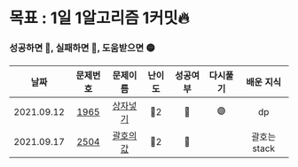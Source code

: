 # 목표 : 1일 1알고리즘 1커밋🔥

### 성공하면 🔵, 실패하면 🔴, 도움받으면 🟡

|    날짜    |                   문제번호                   |                     문제이름                     | 난이도 | 성공여부 | 다시풀기 |  배운 지식   |
| :--------: | :------------------------------------------: | :----------------------------------------------: | :----: | :------: | :------: | :----------: |
| 2021.09.12 | [1965](https://www.acmicpc.net/problem/1965) | [상자넣기](https://www.acmicpc.net/problem/1965) |  🥈2   |    🔵    |    🟣    |      dp      |
| 2021.09.17 | [2504](https://www.acmicpc.net/problem/2504) | [괄호의값](https://www.acmicpc.net/problem/2504) |  🥈2   |    🔴    |          | 괄호는 stack |
